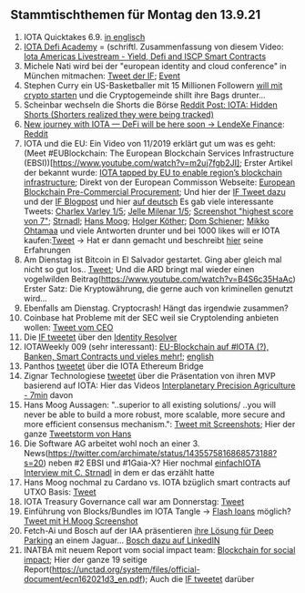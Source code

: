 ## Stammtischthemen für Montag den 13.9.21

1. IOTA Quicktakes 6.9. [in englisch](https://www.youtube.com/watch?v=h2bGyp1PwfU)
2. [IOTA Defi Academy](https://iotadefi.academy/iota-americas-meetup-defi-talk/) = (schriftl. Zusammenfassung von diesem Video: [Iota Americas Livestream - Yield, Defi and ISCP Smart Contracts](https://www.youtube.com/watch?v=LJmdnR6QDcM)
3. Michele Nati wird bei der "european identity and cloud conference" in München mitmachen: [Tweet der IF](https://twitter.com/iota/status/1435157016708780038?s=20); [Event](https://www.kuppingercole.com/events/eic2021#tickets)
4. Stephen Curry ein US-Basketballer mit 15 Millionen Followern [will mit crypto starten](https://twitter.com/StephenCurry30/status/1435047716950667264?s=20) und die Cryptogemeinde shillt ihre Bags drunter...
5. Scheinbar wechseln die Shorts die Börse [Reddit Post: IOTA: Hidden Shorts (Shorters realized they were being tracked)](https://www.reddit.com/r/SatoshiStreetBets/comments/pj5o3z/iota_hidden_shorts_shorters_realized_they_were/?utm_source=share&utm_medium=ios_app&utm_name=iossmf)
6. [New journey with IOTA — DeFi will be here soon -> LendeXe Finance](https://medium.com/@sabog/how-i-joined-iota-but-wait-no-defi-when-defi-3071a400afa5): [Reddit](https://www.reddit.com/r/Iota/comments/pj6lkd/new_journey_with_iota_defi_will_be_here_soon/)
7. IOTA und die EU: Ein Video von 11/2019 erklärt gut um was es geht: (Meet #EUBlockchain: The European Blockchain Services Infrastructure (EBSI))[https://www.youtube.com/watch?v=m2uj7fgb2JI]; Erster Artikel der bekannt wurde: [IOTA tapped by EU to enable region’s blockchain infrastructure](https://www.finextra.com/newsarticle/38782/iota-tapped-by-eu-to-enable-regions-blockchain-infrastructure); Direkt von der European Commisson Webseite: [European Blockchain Pre-Commercial Procurement](https://digital-strategy.ec.europa.eu/en/news/european-blockchain-pre-commercial-procurement); Und hier der [IF Tweet dazu](https://twitter.com/iota/status/1435214005853896705?s=20) und der [IF Blogpost](https://blog.iota.org/ebsi-building-a-distributed-ledger-technology-for-europe/) und hier [auf deutsch](https://iota-einsteiger-guide.de/iota-european-blockchain-services-infrastructure.html)
Es gab viele interessante Tweets: [Charlex Varley 1/5](https://twitter.com/c_varley/status/1435217564821606405?s=20); [Jelle Milenar 1/5](https://twitter.com/JelleFm/status/1435224616092545031?s=20); [Screenshot "highest score von 7"](https://twitter.com/Vrom14286662/status/1435524842607022080?s=20); [Strnadl](https://twitter.com/archimate/status/1435256308047958016?s=20); [Hans Moog](https://twitter.com/hus_qy/status/1435217416330567682?s=20); [Holger Köther](https://twitter.com/HolgerKoether/status/1435237287105896452?s=20); [Dom Schiener](https://twitter.com/DomSchiener/status/1435234182788169738?s=20); [Mikko Ohtamaa](https://twitter.com/moo9000/status/1435310504445108224?s=20) und viele Antworten drunter und bei 1000 likes will er IOTA kaufen:[Tweet](https://twitter.com/moo9000/status/1435521349301198851?s=20) -> Hat er dann gemacht und beschreibt [hier](https://twitter.com/moo9000/status/1435607019235446785?s=20) seine Erfahrungen 
8. Am Dienstag ist Bitcoin in El Salvador gestartet. Ging aber gleich mal nicht so gut los.. [Tweet](https://twitter.com/nayibbukele/status/1435481125741289472?t=TtAFEnahwGedm3RZfdqACA&s=19); Und die ARD bringt mal wieder einen vogelwilden Beitrag(https://www.youtube.com/watch?v=B4S6c35HaAc) Erster Satz: Die Kryptowährung, die gerne auch von kriminellen genutzt wird...
9. Ebenfalls am Dienstag. Cryptocrash! Hängt das irgendwie zusammen?
10. Coinbase hat Probleme mit der SEC weil sie Cryptolending anbieten wollen: [Tweet vom CEO](https://twitter.com/brian_armstrong/status/1435439291715358721?s=20) 
11. Die [IF tweetet](https://twitter.com/iota/status/1435558718893133824?s=20) über den [Identity Resolver](https://explorer.iota.org/mainnet/identity-resolver/)
12. IOTAWeekly 009 (sehr interessant): [EU-Blockchain auf #IOTA (?), Banken, Smart Contracts und vieles mehr!](https://www.youtube.com/watch?v=s8tgxv2HDLM); [english](https://www.youtube.com/watch?v=H_9BCBwiyJM&feature=youtu.be)
13. Panthos [tweetet](https://twitter.com/PantosIO/status/1435584195586297859?s=20) über die IOTA Ethereum Bridge
14. Zignar Technologiese [tweetet](https://twitter.com/zignartech/status/1435848954034405377?s=20) über die Präsentation von ihren MVP basierend auf IOTA: Hier das Videos [Interplanetary Precision Agriculture - 7min](https://www.youtube.com/watch?v=E_aPbkINlc8) davon
15. Hans Moog Aussagen: "..superior to all existing solutions/ ..you will never be able to build a more robust, more scalable, more secure and more efficient consensus mechanism.": [Tweet mit Screenshots](https://twitter.com/Vrom14286662/status/1435855676983681027?s=20); Hier der ganze [Tweetstorm von Hans](https://twitter.com/hus_qy/status/1435696942965735431?s=20)
16. Die Software AG arbeitet wohl noch an einer 3. News(https://twitter.com/archimate/status/1435575816868573188?s=20) neben #2 EBSI und #1Gaia-X? Hier nochmal [einfachIOTA Interview mit C. Strnadl](https://www.youtube.com/watch?v=4TwfcaQlCzQ) in dem er das erzählt hatte
17. Hans Moog nochmal zu Cardano vs. IOTA bzüglich smart contracts auf UTXO Basis: [Tweet](https://twitter.com/hus_qy/status/1435713580297564160?s=20)
18. IOTA Treasury Governance call war am Donnerstag: [Tweet](https://twitter.com/Phylo79288735/status/1435612304033288199?s=20)
19. Einführung von Blocks/Bundles im IOTA Tangle -> [Flash loans](https://www.youtube.com/watch?v=BcLmDRyk4IU&feature=youtu.be) möglich? [Tweet mit H.Moog Screenshot](https://twitter.com/Vrom14286662/status/1435524842607022080?s=20)
20. Fetch-Ai und Bosch auf der IAA präsentieren [ihre Lösung für Deep Parking](https://assets.bosch.com/media/global/research/eot/bosch-eot-ai-blockchain-parking-iaa_en.pdf) an einem Jaguar... [Bosch dazu auf LinkedIN](https://www.linkedin.com/posts/bosch-mobility-solutions_iaa-mobility-21-fetchai-activity-6841299475097522177-aw65/)
21. INATBA mit neuem Report vom social impact team: [Blockchain for social impact](https://inatba.org/reports/blockchain-for-social-impact/); Hier der ganze 19 seitige Report(https://unctad.org/system/files/official-document/ecn162021d3_en.pdf); Auch die [IF tweetet](https://twitter.com/iota/status/1435889495975550978?s=20) darüber
